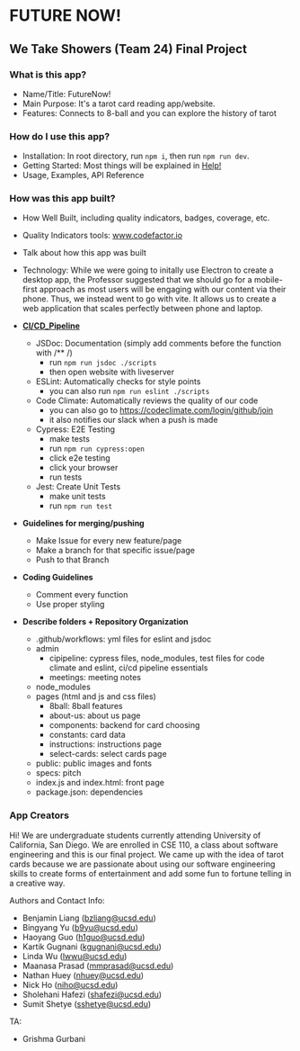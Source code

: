 # FUTURE NOW!

## We Take Showers (Team 24) Final Project

### What is this app?
- Name/Title: FutureNow! 
- Main Purpose: It's a tarot card reading app/website. 
- Features: Connects to 8-ball and you can explore the history of tarot
  
### How do I use this app?
- Installation: In root directory, run `npm i`, then run `npm run dev`. 
- Getting Started: Most things will be explained in [Help!](pages/instructions/index.html) 
- Usage, Examples, API Reference
  
### How was this app built?
- How Well Built, including quality indicators, badges, coverage, etc.
- Quality Indicators tools: www.codefactor.io
- Talk about how this app was built
- Technology: While we were going to initally use Electron to create a desktop app, the Professor suggested that we should go for a mobile-first approach as most users will be engaging with our content via their phone. Thus, we instead went to go with vite. It allows us to create a web application that scales perfectly between phone and laptop. 
  
- [**CI/CD_Pipeline**](admin/cipipeline/phase1.mp4)
  - JSDoc: Documentation (simply add comments before the function with /** /)
    - run `npm run jsdoc ./scripts`
    - then open website with liveserver
  - ESLint: Automatically checks for style points
    - you can also run `npm run eslint ./scripts`
  - Code Climate: Automatically reviews the quality of our code
    - you can also go to https://codeclimate.com/login/github/join 
    - it also notifies our slack when a push is made
  - Cypress: E2E Testing
    - make tests
    - run `npm run cypress:open`
    - click e2e testing
    - click your browser
    - run tests
  - Jest: Create Unit Tests
    - make unit tests
    - run `npm run test`   


- **Guidelines for merging/pushing**
  - Make Issue for every new feature/page
  - Make a branch for that specific issue/page
  - Push to that Branch
  
- **Coding Guidelines**
  - Comment every function
  - Use proper styling
  
- **Describe folders + Repository Organization**
  - .github/workflows: yml files for eslint and jsdoc
  - admin 
    - cipipeline: cypress files, node_modules, test files for code climate and eslint, ci/cd pipeline essentials
    - meetings: meeting notes
  - node_modules
  - pages (html and js and css files)
    - 8ball: 8ball features
    - about-us: about us page
    - components: backend for card choosing
    - constants: card data
    - instructions: instructions page
    - select-cards: select cards page
  - public: public images and fonts
  - specs: pitch 
  - index.js and index.html: front page
  - package.json: dependencies

### App Creators

Hi! We are undergraduate students currently attending University of California, San Diego. We are enrolled in CSE 110, a class about software engineering and this is our final project. We came up with the idea of tarot cards because we are passionate about using our software engineering skills to create forms of entertainment and add some fun to fortune telling in a creative way.

Authors and Contact Info:
- Benjamin Liang (bzliang@ucsd.edu)
- Bingyang Yu (b9yu@ucsd.edu)
- Haoyang Guo (h1guo@ucsd.edu)
- Kartik Gugnani (kgugnani@ucsd.edu)
- Linda Wu (lwwu@ucsd.edu)
- Maanasa Prasad (mmprasad@ucsd.edu)
- Nathan Huey (nhuey@ucsd.edu)
- Nick Ho (niho@ucsd.edu)
- Sholehani Hafezi (shafezi@ucsd.edu)
- Sumit Shetye (sshetye@ucsd.edu)

TA:
- Grishma Gurbani


